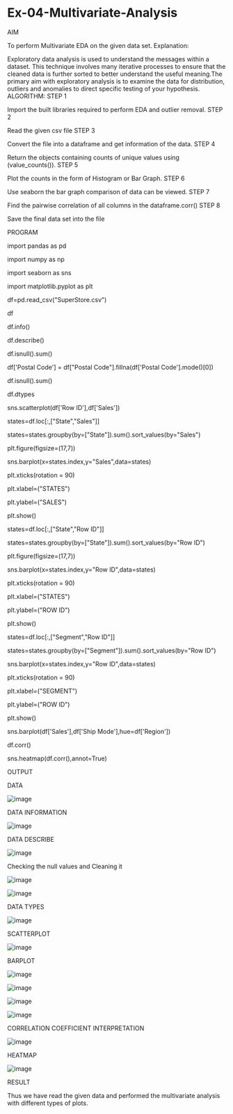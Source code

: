 # Ex-04-Multivariate-Analysis

AIM

To perform Multivariate EDA on the given data set.
Explanation:

Exploratory data analysis is used to understand the messages within a dataset. This technique involves many iterative processes to ensure that the cleaned data is further sorted to better understand the useful meaning.The primary aim with exploratory analysis is to examine the data for distribution, outliers and anomalies to direct specific testing of your hypothesis.
ALGORITHM:
STEP 1

Import the built libraries required to perform EDA and outlier removal.
STEP 2

Read the given csv file
STEP 3

Convert the file into a dataframe and get information of the data.
STEP 4

Return the objects containing counts of unique values using (value_counts()).
STEP 5

Plot the counts in the form of Histogram or Bar Graph.
STEP 6

Use seaborn the bar graph comparison of data can be viewed.
STEP 7

Find the pairwise correlation of all columns in the dataframe.corr()
STEP 8

Save the final data set into the file

PROGRAM

import pandas as pd

import numpy as np

import seaborn as sns

import matplotlib.pyplot as plt

df=pd.read_csv("SuperStore.csv")

df

df.info()

df.describe()

df.isnull().sum()

df['Postal Code'] = df["Postal Code"].fillna(df['Postal Code'].mode()[0])

df.isnull().sum()

df.dtypes

sns.scatterplot(df['Row ID'],df['Sales'])

states=df.loc[:,["State","Sales"]]

states=states.groupby(by=["State"]).sum().sort_values(by="Sales")

plt.figure(figsize=(17,7))

sns.barplot(x=states.index,y="Sales",data=states)

plt.xticks(rotation = 90)

plt.xlabel=("STATES")

plt.ylabel=("SALES")

plt.show()

states=df.loc[:,["State","Row ID"]]

states=states.groupby(by=["State"]).sum().sort_values(by="Row ID")

plt.figure(figsize=(17,7))

sns.barplot(x=states.index,y="Row ID",data=states)

plt.xticks(rotation = 90)

plt.xlabel=("STATES")

plt.ylabel=("ROW ID")

plt.show()

states=df.loc[:,["Segment","Row ID"]]

states=states.groupby(by=["Segment"]).sum().sort_values(by="Row ID")

sns.barplot(x=states.index,y="Row ID",data=states)

plt.xticks(rotation = 90)

plt.xlabel=("SEGMENT")

plt.ylabel=("ROW ID")

plt.show()

sns.barplot(df['Sales'],df['Ship Mode'],hue=df['Region'])

df.corr()

sns.heatmap(df.corr(),annot=True)

OUTPUT

DATA

![image](https://user-images.githubusercontent.com/119476060/230761062-f26f86ef-281a-4553-be9d-5f07fc1d9d71.png)

DATA INFORMATION

![image](https://user-images.githubusercontent.com/119476060/230761066-639f22b5-dc5a-45e4-b3a7-9c03ce00e31a.png)

DATA DESCRIBE

![image](https://user-images.githubusercontent.com/119476060/230761073-e6453f7f-37bb-4d2b-a1d4-7904ed4fef71.png)

Checking the null values and Cleaning it

![image](https://user-images.githubusercontent.com/119476060/230761086-9e1d17d6-1d1c-41f5-8d79-22a1b304acea.png)

![image](https://user-images.githubusercontent.com/119476060/230761093-31c31564-2be5-4e43-8c4a-35f806e1b6e8.png)

DATA TYPES

![image](https://user-images.githubusercontent.com/119476060/230761365-e92e5040-3ea6-4cac-8526-ebf72530d3bf.png)

SCATTERPLOT

![image](https://user-images.githubusercontent.com/119476060/230761118-b5d89456-6328-4071-88b4-a76ab7f9e783.png)

BARPLOT

![image](https://user-images.githubusercontent.com/119476060/230761124-b9a04844-f403-436d-94bc-b6c32e97d80d.png)

![image](https://user-images.githubusercontent.com/119476060/230761130-6649387a-ff33-4900-a1f2-3e972e62b28c.png)

![image](https://user-images.githubusercontent.com/119476060/230761138-0524c3ff-a2cd-444c-988e-6781be4b0e79.png)

![image](https://user-images.githubusercontent.com/119476060/230761150-d894aac7-9520-42c0-baf0-1bf0659bc090.png)

CORRELATION COEFFICIENT INTERPRETATION

![image](https://user-images.githubusercontent.com/119476060/230761160-a5c7bdde-4f86-4179-870d-aebee6dfb1ca.png)

HEATMAP

![image](https://user-images.githubusercontent.com/119476060/230761184-e15d16ac-ee0d-4659-80d8-bbb75e3f10d3.png)


RESULT

Thus we have read the given data and performed the multivariate analysis with different types of plots.







